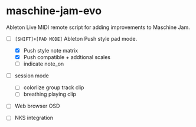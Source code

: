 # maschine-jam-evo
Ableton Live MIDI remote script for adding improvements to Maschine Jam.

- [ ] <code>[SHIFT]+[PAD MODE]</code> Ableton Push style pad mode. 
  - [x] Push style note matrix
  - [x] Push compatible + addtional scales
  - [ ] indicate note_on

- [ ] session mode
  - [ ] colorlize group track clip
  - [ ] breathing playing clip

- [ ] Web browser OSD

- [ ] NKS integration
